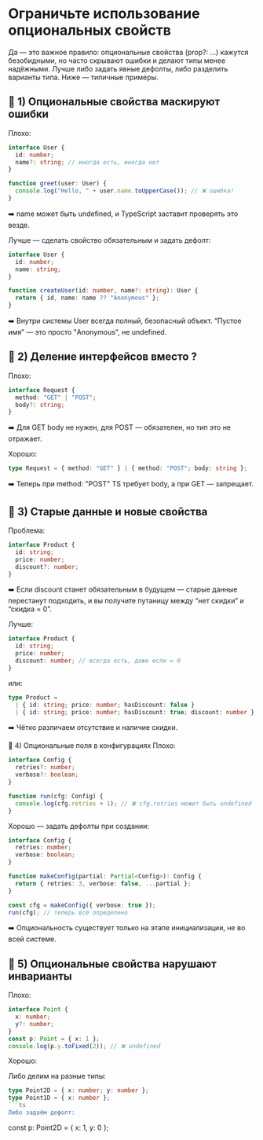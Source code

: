 # Ограничьте использование опциональных свойств

Да — это важное правило: опциональные свойства (prop?: ...) кажутся безобидными, но часто скрывают ошибки и делают типы менее надёжными.
Лучше либо задать явные дефолты, либо разделить варианты типа. Ниже — типичные примеры.

## 🔹 1) Опциональные свойства маскируют ошибки

Плохо:

```ts
interface User {
  id: number;
  name?: string; // иногда есть, иногда нет
}

function greet(user: User) {
  console.log("Hello, " + user.name.toUpperCase()); // ❌ ошибка!
}
```

➡️ name может быть undefined, и TypeScript заставит проверять это везде.

Лучше — сделать свойство обязательным и задать дефолт:

```ts
interface User {
  id: number;
  name: string;
}

function createUser(id: number, name?: string): User {
  return { id, name: name ?? "Anonymous" };
}
```

➡️ Внутри системы User всегда полный, безопасный объект.
“Пустое имя” — это просто "Anonymous", не undefined.

## 🔹 2) Деление интерфейсов вместо ?

Плохо:

```ts
interface Request {
  method: "GET" | "POST";
  body?: string;
}
```

➡️ Для GET body не нужен, для POST — обязателен, но тип это не отражает.

Хорошо:

```ts
type Request = { method: "GET" } | { method: "POST"; body: string };
```

➡️ Теперь при method: "POST" TS требует body, а при GET — запрещает.

## 🔹 3) Старые данные и новые свойства

Проблема:

```ts
interface Product {
  id: string;
  price: number;
  discount?: number;
}
```

➡️ Если discount станет обязательным в будущем — старые данные перестанут подходить,
и вы получите путаницу между “нет скидки” и “скидка = 0”.

Лучше:

```ts
interface Product {
  id: string;
  price: number;
  discount: number; // всегда есть, даже если = 0
}
```

или:

```ts
type Product =
  | { id: string; price: number; hasDiscount: false }
  | { id: string; price: number; hasDiscount: true; discount: number };
```

➡️ Чётко различаем отсутствие и наличие скидки.

🔹 4) Опциональные поля в конфигурациях
Плохо:

```ts
interface Config {
  retries?: number;
  verbose?: boolean;
}

function run(cfg: Config) {
  console.log(cfg.retries + 1); // ❌ cfg.retries может быть undefined
}
```

Хорошо — задать дефолты при создании:

```ts
interface Config {
  retries: number;
  verbose: boolean;
}

function makeConfig(partial: Partial<Config>): Config {
  return { retries: 3, verbose: false, ...partial };
}
```

```ts
const cfg = makeConfig({ verbose: true });
run(cfg); // теперь всё определено
```

➡️ Опциональность существует только на этапе инициализации, не во всей системе.

## 🔹 5) Опциональные свойства нарушают инварианты

Плохо:

```ts
interface Point {
  x: number;
  y?: number;
}
const p: Point = { x: 1 };
console.log(p.y.toFixed(2)); // ❌ undefined
```

Хорошо:

Либо делим на разные типы:

```ts
type Point2D = { x: number; y: number };
type Point1D = { x: number };
```ts
Либо задаём дефолт:
```
const p: Point2D = { x: 1, y: 0 };
```
